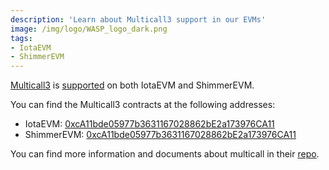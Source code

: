 ```yaml
---
description: 'Learn about Multicall3 support in our EVMs'
image: /img/logo/WASP_logo_dark.png
tags:
- IotaEVM
- ShimmerEVM
---
```


[Multicall3](https://www.multicall3.com) is [supported](https://www.multicall3.com/deployments) on both IotaEVM and ShimmerEVM.

You can find the Multicall3 contracts at the following addresses:
- IotaEVM: [0xcA11bde05977b3631167028862bE2a173976CA11](https://explorer.evm.iota.org/address/0xcA11bde05977b3631167028862bE2a173976CA11)
- ShimmerEVM: [0xcA11bde05977b3631167028862bE2a173976CA11](https://explorer.evm.shimmer.network/address/0xcA11bde05977b3631167028862bE2a173976CA11)

You can find more information and documents about multicall in their [repo](https://github.com/mds1/multicall).
